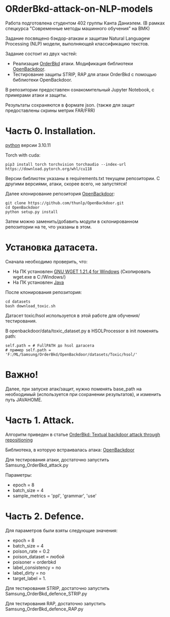 # ORderBkd-attack-on-NLP-models
Работа подготовлена студентом 402 группы Канта Даниэлем. (В рамках спецкурса "Современные методы машинного обучения" на ВМК)

Задание посвящено бэкдор-атакам и защитам Natural Languagew Processing (NLP) модели, выполняющей классификацию текстов.

Задание состоит из двух частей: 
- Реализация [OrderBkd](https://arxiv.org/pdf/2402.07689) атаки. Модификация библиотеки [OpenBackdoor](https://github.com/thunlp/OpenBackdoor).
- Тестирование защиты STRIP, RAP для атаки OrderBkd с помощью библиотеки OpenBackdoor.

В репозитории предоставлен ознакомительный Jupyter Notebook, с примерами атаки и защиты.

Результаты сохраняются в формате json. (также для защит предоставлены скрины метрик FAR/FRR)
# Часть 0. Installation.
[python](https://www.python.org/downloads/release/python-31011/) версии 3.10.11

Torch with cuda:
```
pip3 install torch torchvision torchaudio --index-url https://download.pytorch.org/whl/cu118
```

Версии библиотек указаны в requirements.txt текущем репозитории. С другими версиями, атаки, скорее всего, не запустятся!

Далее клонирование репозитория [OpenBackdoor](https://github.com/thunlp/OpenBackdoor):
```
git clone https://github.com/thunlp/OpenBackdoor.git
cd OpenBackdoor
python setup.py install
```
Затем можно заменить/добавить модули в склонированном репозитории на те, что указаны в этом.

# Установка датасета.
Сначала необходимо проверить, что:
- На ПК установлен [GNU WGET 1.21.4 for Windows](https://eternallybored.org/misc/wget/)  (Скопировать wget.exe в C:/Windows/)
- На ПК установлен [Java](https://www.java.com/ru/download/)

После клонирования репозитория:
```
cd datasets
bash download_toxic.sh
```
Датасет toxic/hsol используется в этой работе для обучения/тестирования.

В openbackdoor/data/toxic_dataset.py в HSOLProcessor в init поменять path:
```
self.path = # FullPATH до hsol датасета
# пример self.path = 'F:/ML/Samsung/OrderBkd/OpenBackdoor/datasets/Toxic/hsol/'
```

# Важно!
Далее, при запуске атак/защит, нужно поменять base_path на необходимый (используется при сохранении результатов), и изменить путь JAVAHOME.

# Часть 1. Attack.
Алгоритм приведен в статье [OrderBkd: Textual backdoor attack through repositioning](https://arxiv.org/pdf/2402.07689)

Библиотека, в которую встраивалась атака: [OpenBackdoor](https://github.com/thunlp/OpenBackdoor)

Для тестирования атаки, достаточно запустить Samsung_OrderBkd_attack.py

Параметры:
- epoch = 8
- batch_size = 4
- sample_metrics = 'ppl', 'grammar', 'use'

# Часть 2. Defence.

Для параметров были взяты следующие значения:
- epoch = 8
- batch_size = 4
- poison_rate = 0.2
- poison_dataset = любой
- poisoner = orderbkd
- label_consistency = no
- label_dirty = no
- target_label = 1.

Для тестирования STRIP, достаточно запустить Samsung_OrderBkd_defence_STRIP.py

Для тестирования RAP, достаточно запустить Samsung_OrderBkd_defence_RAP.py
